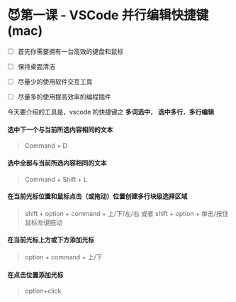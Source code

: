 # 😈第一课 - VSCode 并行编辑快捷键 (mac)

- [ ] 首先你需要拥有一台高效的键盘和鼠标
- [ ] 保持桌面清洁
- [ ] 尽量少的使用软件交互工具
- [ ] 尽量多的使用提高效率的编程插件 



今天要介绍的工具是，vscode 的快捷键之 **多词选中**， **选中多行**，**多行编辑**

#### 选中下一个与当前所选内容相同的文本

> Command + D

#### 选中全部与当前所选内容相同的文本

> Command + Shift + L

#### 在当前光标位置和鼠标点击（或拖动）位置创建多行块级选择区域 

> shift + option + command + 上/下/左/右 或者 shift + option + 单击/按住鼠标左键拖动 

#### 在当前光标上方或下方添加光标 

> option + command + 上/下  

#### 在点击位置添加光标

> option+click 

